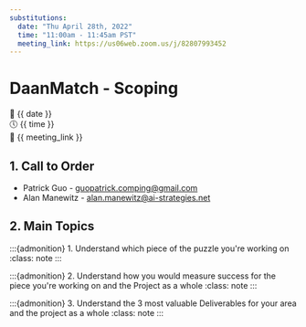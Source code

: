 ```yaml
---
substitutions:
  date: "Thu April 28th, 2022"
  time: "11:00am - 11:45am PST"
  meeting_link: https://us06web.zoom.us/j/82807993452
---
```


# DaanMatch - Scoping

📅 {{ date }} <br>
🕔 {{ time }} <br>
🔗 {{ meeting_link }} <br>

## 1. Call to Order

- Patrick Guo - guopatrick.comping@gmail.com
- Alan Manewitz - alan.manewitz@ai-strategies.net

## 2. Main Topics

:::{admonition} 1. Understand which piece of the puzzle you're working on
:class: note
:::

:::{admonition} 2. Understand how you would measure success for the piece you're working on and the Project as a whole
:class: note
:::

:::{admonition} 3. Understand the 3 most valuable Deliverables for your area and the project as a whole
:class: note
:::
